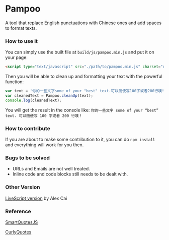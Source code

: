 # Pampoo
 A tool that replace English punctuations with Chinese ones and add spaces to format texts.

### How to use it
You can simply use the built file at `build/js/pampoo.min.js` and put it on your page:

```html
<script type="text/javascript" src="./path/to/pampoo.min.js" charset="utf-8"></script>
```

Then you will be able to clean up and formatting your text with the powerful function:
```javascript
var text = '你的一些文字some of your "best" text.可以随便写100字或者200行噢!';
var cleanedText = Pampoo.cleanUp(text);
console.log(cleanedText);
```
You will get the result in the console like:
`
你的一些文字 some of your “best” text. 可以随便写 100 字或者 200 行噢！
`

### How to contribute

If you are about to make some contribution to it, you can do `npm install` and everything will work for you then.

### Bugs to be solved
- URLs and Emails are not well treated.
- Inline code and code blocks still needs to be dealt with.

### Other Version
[LiveScript version](https://github.com/alexlur/Pampoo/) by Alex Cai

### Reference

[SmartQuotesJS](https://github.com/kellym/smartquotesjs)

[CurlyQuotes](http://alexlur.github.io/curlyquotes/)
